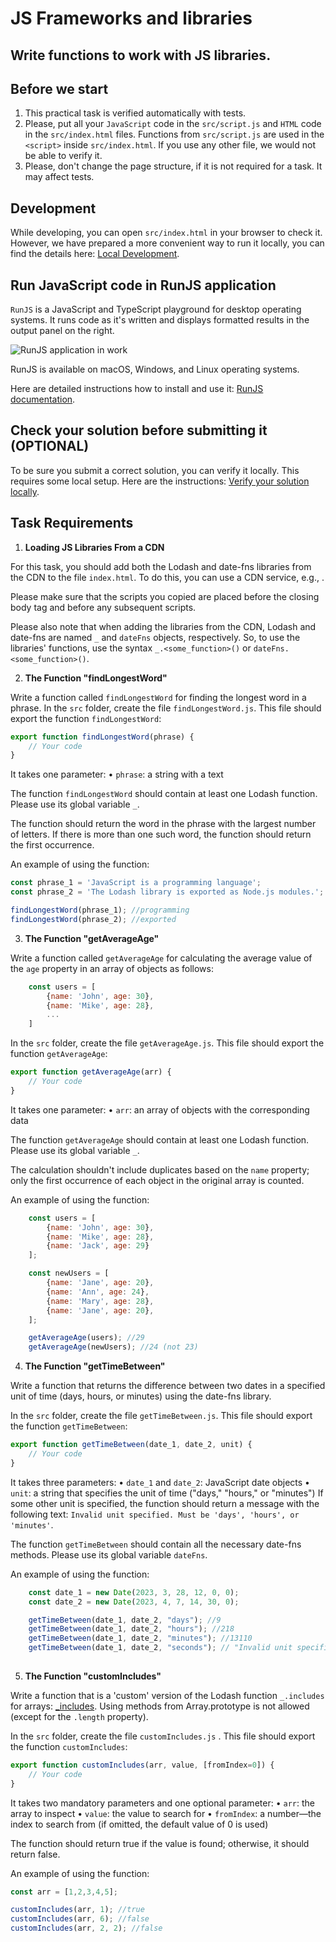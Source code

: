 # JS Frameworks and libraries

## Write functions to work with JS libraries.

## Before we start

1. This practical task is verified automatically with tests. 
2. Please, put all your `JavaScript` code in the `src/script.js` and `HTML` code in the `src/index.html` files. Functions from `src/script.js` are used in the `<script>` inside `src/index.html`. If you use any other file, we would not be able to verify it.
3. Please, don't change the page structure, if it is not required for a task. It may affect tests.

## Development

While developing, you can open `src/index.html` in your browser to check it. However, we have prepared a more convenient way to run it locally, you can find the details here: [Local Development](https://gitlab.com/gap-bs-front-end-autocode-documents/autocode-documents/-/blob/main/docs/LocalDevelopment.md).

## Run JavaScript code in RunJS application

`RunJS` is a JavaScript and TypeScript playground for desktop operating systems. It runs code as it's written and displays formatted results in the output panel on the right.

![RunJS application in work](https://gitlab.com/gap-bs-front-end-autocode-documents/autocode-documents/-/raw/main/images/runjs-intro.png)

RunJS is available on macOS, Windows, and Linux operating systems.

Here are detailed instructions how to install and use it: [RunJS documentation](https://runjs.app/docs).

## Check your solution before submitting it (OPTIONAL)
To be sure you submit a correct solution, you can verify it locally. This requires some local setup. Here are the instructions: [Verify your solution locally](https://gitlab.com/gap-bs-front-end-autocode-documents/autocode-documents/-/blob/main/docs/VerifySolutionLocally.md).


## Task Requirements

1. **Loading JS Libraries From a CDN**
  
For this task, you should add both the Lodash and date-fns libraries from the CDN to the file `index.html`. To do this, you can use a CDN service, e.g., .

Please make sure that the scripts you copied are placed before the closing body tag and before any subsequent scripts.

Please also note that when adding the libraries from the CDN, Lodash and date-fns are named `_` and `dateFns` objects, respectively. 
So, to use the libraries' functions, use the syntax `_.<some_function>()` or `dateFns.<some_function>()`.


2. **The Function "findLongestWord"**

Write a function called `findLongestWord` for finding the longest word in a phrase. 
In the `src` folder, create the file `findLongestWord.js`. This file should export the function `findLongestWord`: 
```js
export function findLongestWord(phrase) {
    // Your code
}
```

It takes one parameter:
•	`phrase`: a string with a text

The function `findLongestWord` should contain at least one Lodash function. Please use its global variable `_`.

The function should return the word in the phrase with the largest number of letters. If there is more than one such word, the function should return the first occurrence.

An example of using the function:
```js
const phrase_1 = 'JavaScript is a programming language';
const phrase_2 = 'The Lodash library is exported as Node.js modules.';

findLongestWord(phrase_1); //programming
findLongestWord(phrase_2); //exported
```

3. **The Function "getAverageAge"**

Write a function called `getAverageAge` for calculating the average value of the `age` property in an array of objects as follows: 
```js
    const users = [
        {name: 'John', age: 30},
        {name: 'Mike', age: 28},
        ...
    ]
```

In the `src` folder, create the file `getAverageAge.js`. This file should export the function `getAverageAge`:

```js
export function getAverageAge(arr) {
    // Your code
}
```
It takes one parameter:
•	`arr`: an array of objects with the corresponding data

The function `getAverageAge` should contain at least one Lodash function. Please use its global variable `_`.

The calculation shouldn't include duplicates based on the `name` property; only the first occurrence of each object in the original array is counted.

An example of using the function:

```js
    const users = [
        {name: 'John', age: 30},
        {name: 'Mike', age: 28},
        {name: 'Jack', age: 29}
    ];

    const newUsers = [
        {name: 'Jane', age: 20},
        {name: 'Ann', age: 24},
        {name: 'Mary', age: 28},
        {name: 'Jane', age: 20},
    ];

    getAverageAge(users); //29
    getAverageAge(newUsers); //24 (not 23)
```

4. **The Function "getTimeBetween"**

Write a function that returns the difference between two dates in a specified unit of time (days, hours, or minutes) using the date-fns library.

In the `src` folder, create the file `getTimeBetween.js`. This file should export the function `getTimeBetween`:

```js
export function getTimeBetween(date_1, date_2, unit) {
    // Your code
}
```

It takes three parameters:
•	`date_1` and `date_2`: JavaScript date objects
•	`unit`: a string that specifies the unit of time ("days," "hours," or "minutes") 
If some other unit is specified, the function should return a message with the following text: `Invalid unit specified. Must be 'days', 'hours', or 'minutes'`.

The function `getTimeBetween` should contain all the necessary date-fns methods. Please use its global variable `dateFns`.

An example of using the function:
```js
    const date_1 = new Date(2023, 3, 28, 12, 0, 0);
    const date_2 = new Date(2023, 4, 7, 14, 30, 0);

    getTimeBetween(date_1, date_2, "days"); //9 
    getTimeBetween(date_1, date_2, "hours"); //218 
    getTimeBetween(date_1, date_2, "minutes"); //13110 
    getTimeBetween(date_1, date_2, "seconds"); // "Invalid unit specified. Must be 'days', 'hours', or 'minutes'" 
    
```

5. **The Function "customIncludes"**

Write a function that is a 'custom' version of the Lodash function `_.includes` for arrays: [_includes](https://lodash.com/docs/4.17.15#includes). Using methods from Array.prototype is not allowed (except for the `.length` property).

In the `src` folder, create the file `customIncludes.js` . This file should export the function `customIncludes`:

```js
export function customIncludes(arr, value, [fromIndex=0]) {
    // Your code
}
```
It takes two mandatory parameters and one optional parameter:
•	`arr`: the array to inspect
•	`value`: the value to search for
•	`fromIndex`: a number—the index to search from (if omitted, the default value of 0 is used)

The function should return true if the value is found; otherwise, it should return false.

An example of using the function:
```js
const arr = [1,2,3,4,5];

customIncludes(arr, 1); //true
customIncludes(arr, 6); //false
customIncludes(arr, 2, 2); //false
```
